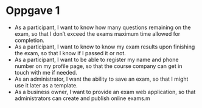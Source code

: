 # Oppgave 1

* As a participant, I want to know how many questions remaining on the exam, so that I don’t exceed the exams maximum time allowed for completion.
* As a participant, I want to know to know my exam results upon finishing the exam, so that I know if I passed it or not.
* As a participant, I want to be able to register my name and phone number on my profile page, so that the course company can get in touch with me if needed.
* As an administrator, I want the ability to save an exam, so that I might use it later as a template.
* As a business owner, I want to provide an exam web application, so that administrators can create and publish online exams.m
